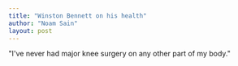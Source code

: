 ```yaml
---
title: "Winston Bennett on his health"
author: "Noam Sain"
layout: post
---
```


"I've never had major knee surgery on any other part of my body."